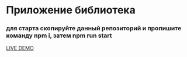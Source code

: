 # Приложение библиотека

### для старта скопируйте данный репозиторий и пропишите команду npm i, затем npm run start

<a href="https://online-library.surge.sh/">LIVE DEMO</a>